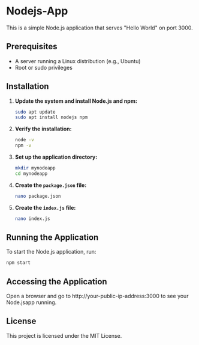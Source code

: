 # Nodejs-App

This is a simple Node.js application that serves "Hello World" on port 3000.

## Prerequisites

- A server running a Linux distribution (e.g., Ubuntu)
- Root or sudo privileges

## Installation

1. **Update the system and install Node.js and npm:**
    ```bash
    sudo apt update
    sudo apt install nodejs npm
    ```

2. **Verify the installation:**
    ```bash
    node -v
    npm -v
    ```

3. **Set up the application directory:**
    ```bash
    mkdir mynodeapp
    cd mynodeapp
    ```

4. **Create the `package.json` file:**
    ```bash
    nano package.json
    ```
    
5. **Create the `index.js` file:**
    ```bash
    nano index.js
    ```
    
## Running the Application

To start the Node.js application, run:
```bash
npm start
```
## Accessing the Application
Open a browser and go to http://your-public-ip-address:3000 to see your Node.jsapp running.

## License
This project is licensed under the MIT License.
